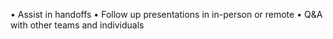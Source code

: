 
•	Assist in handoffs
•	Follow up presentations in in-person or remote
•	Q&A with other teams and individuals
